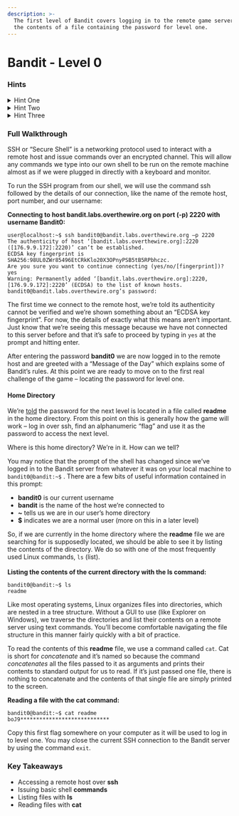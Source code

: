 ```yaml
---
description: >-
  The first level of Bandit covers logging in to the remote game server to read
  the contents of a file containing the password for level one.
---
```


# Bandit - Level 0

### Hints

<details>

<summary>Hint One</summary>

From your terminal, you’ll need to use the `ssh` command to connect with the details specified in the level description.

</details>

<details>

<summary>Hint Two</summary>

After connecting, you’ll need to list the files in the home directory. If you’re unsure of how to do this, now would be a good time to acquaint yourself with the most useful tool at your disposal for working through CTF challenges, [Google](https://google.com).

</details>

<details>

<summary>Hint Three</summary>

Read the output of the `readme` file to find the flag.

</details>

### Full Walkthrough

SSH or “Secure Shell” is a networking protocol used to interact with a remote host and issue commands over an encrypted channel. This will allow any commands we type into our own shell to be run on the remote machine almost as if we were plugged in directly with a keyboard and monitor.

To run the SSH program from our shell, we will use the command ssh followed by the details of our connection, like the name of the remote host, port number, and our username:

**Connecting to host bandit.labs.overthewire.org on port (-p) 2220 with username Bandit0:**

```shell-session
user@localhost:~$ ssh bandit0@bandit.labs.overthewire.org –p 2220
The authenticity of host ‘[bandit.labs.overthewire.org]:2220 ([176.9.9.172]:2220)’ can’t be established.
ECDSA key fingerprint is SHA256:98UL0ZWr85496EtCRkKlo20X3OPnyPSB5tB5RPbhczc.
Are you sure you want to continue connecting (yes/no/[fingerprint])? yes
Warning: Permanently added ‘[bandit.labs.overthewire.org]:2220,[176.9.9.172]:2220’ (ECDSA) to the list of known hosts.
bandit0@bandit.labs.overthewire.org’s password: 
```

The first time we connect to the remote host, we’re told its authenticity cannot be verified and we’re shown something about an “ECDSA key fingerprint”. For now, the details of exactly what this means aren’t important. Just know that we’re seeing this message because we have not connected to this server before and that it’s safe to proceed by typing in `yes` at the prompt and hitting enter.

After entering the password **bandit0** we are now logged in to the remote host and are greeted with a “Message of the Day” which explains some of Bandit’s rules. At this point we are ready to move on to the first real challenge of the game – locating the password for level one.

#### Home Directory

We’re [told](https://overthewire.org/wargames/bandit/bandit1.html) the password for the next level is located in a file called **readme** in the home directory. From this point on this is generally how the game will work – log in over ssh, find an alphanumeric “flag” and use it as the password to access the next level.

Where is this home directory? We’re in it. How can we tell?

You may notice that the prompt of the shell has changed since we’ve logged in to the Bandit server from whatever it was on your local machine to `bandit0@bandit:~$` . There are a few bits of useful information contained in this prompt:

* **bandit0** is our current username
* **bandit** is the name of the host we’re connected to
* **\~** tells us we are in our user’s home directory
* **$** indicates we are a normal user (more on this in a later level)

So, if we are currently in the home directory where the **readme** file we are searching for is supposedly located, we should be able to see it by listing the contents of the directory. We do so with one of the most frequently used Linux commands, `ls` (list).\
\
**Listing the contents of the current directory with the ls command:**

```shell-session
bandit0@bandit:~$ ls
readme
```

Like most operating systems, Linux organizes files into directories, which are nested in a tree structure. Without a GUI to use (like Explorer on Windows), we traverse the directories and list their contents on a remote server using text commands. You’ll become comfortable navigating the file structure in this manner fairly quickly with a bit of practice.

To read the contents of this **readme** file, we use a command called `cat`. Cat is short for _concatenate_ and it’s named so because the command _concatenates_ all the files passed to it as arguments and prints their contents to standard output for us to read. If it’s just passed one file, there is nothing to concatenate and the contents of that single file are simply printed to the screen.

**Reading a file with the cat command:**

```shell-session
bandit0@bandit:~$ cat readme
boJ9****************************
```

Copy this first flag somewhere on your computer as it will be used to log in to level one. You may close the current SSH connection to the Bandit server by using the command `exit`.

### Key Takeaways

* Accessing a remote host over **ssh**
* Issuing basic shell **commands**
* Listing files with **ls**
* Reading files with **cat**
